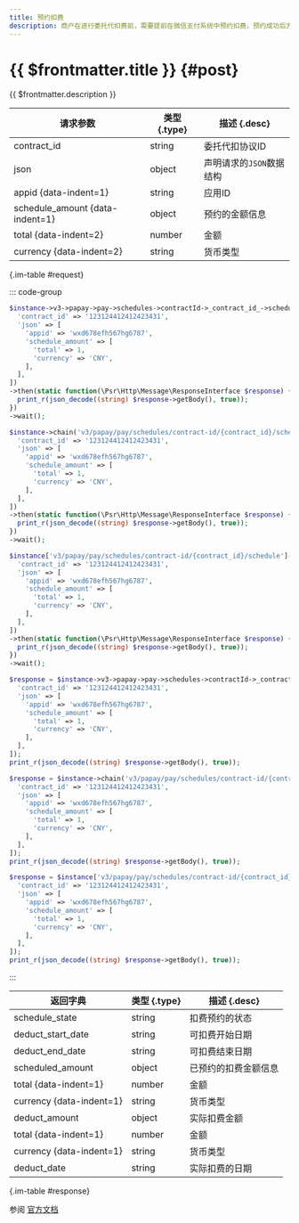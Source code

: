 ```yaml
---
title: 预约扣费
description: 商户在进行委托代扣费前，需要提前在微信支付系统中预约扣费，预约成功后方可在约定时间内扣费。
---
```


# {{ $frontmatter.title }} {#post}

{{ $frontmatter.description }}

| 请求参数 | 类型 {.type} | 描述 {.desc}
| --- | --- | ---
| contract_id | string | 委托代扣协议ID
| json | object | 声明请求的`JSON`数据结构
| appid {data-indent=1} | string | 应用ID
| schedule_amount {data-indent=1} | object | 预约的金额信息
| total {data-indent=2} | number | 金额
| currency {data-indent=2} | string | 货币类型

{.im-table #request}

::: code-group

```php [异步纯链式]
$instance->v3->papay->pay->schedules->contractId->_contract_id_->schedule->postAsync([
  'contract_id' => '123124412412423431',
  'json' => [
    'appid' => 'wxd678efh567hg6787',
    'schedule_amount' => [
      'total' => 1,
      'currency' => 'CNY',
    ],
  ],
])
->then(static function(\Psr\Http\Message\ResponseInterface $response) {
  print_r(json_decode((string) $response->getBody(), true));
})
->wait();
```

```php [异步声明式]
$instance->chain('v3/papay/pay/schedules/contract-id/{contract_id}/schedule')->postAsync([
  'contract_id' => '123124412412423431',
  'json' => [
    'appid' => 'wxd678efh567hg6787',
    'schedule_amount' => [
      'total' => 1,
      'currency' => 'CNY',
    ],
  ],
])
->then(static function(\Psr\Http\Message\ResponseInterface $response) {
  print_r(json_decode((string) $response->getBody(), true));
})
->wait();
```

```php [异步属性式]
$instance['v3/papay/pay/schedules/contract-id/{contract_id}/schedule']->postAsync([
  'contract_id' => '123124412412423431',
  'json' => [
    'appid' => 'wxd678efh567hg6787',
    'schedule_amount' => [
      'total' => 1,
      'currency' => 'CNY',
    ],
  ],
])
->then(static function(\Psr\Http\Message\ResponseInterface $response) {
  print_r(json_decode((string) $response->getBody(), true));
})
->wait();
```

```php [同步纯链式]
$response = $instance->v3->papay->pay->schedules->contractId->_contract_id_->schedule->post([
  'contract_id' => '123124412412423431',
  'json' => [
    'appid' => 'wxd678efh567hg6787',
    'schedule_amount' => [
      'total' => 1,
      'currency' => 'CNY',
    ],
  ],
]);
print_r(json_decode((string) $response->getBody(), true));
```

```php [同步声明式]
$response = $instance->chain('v3/papay/pay/schedules/contract-id/{contract_id}/schedule')->post([
  'contract_id' => '123124412412423431',
  'json' => [
    'appid' => 'wxd678efh567hg6787',
    'schedule_amount' => [
      'total' => 1,
      'currency' => 'CNY',
    ],
  ],
]);
print_r(json_decode((string) $response->getBody(), true));
```

```php [同步属性式]
$response = $instance['v3/papay/pay/schedules/contract-id/{contract_id}/schedule']->post([
  'contract_id' => '123124412412423431',
  'json' => [
    'appid' => 'wxd678efh567hg6787',
    'schedule_amount' => [
      'total' => 1,
      'currency' => 'CNY',
    ],
  ],
]);
print_r(json_decode((string) $response->getBody(), true));
```

:::

| 返回字典 | 类型 {.type} | 描述 {.desc}
| --- | --- | ---
| schedule_state | string | 扣费预约的状态
| deduct_start_date | string | 可扣费开始日期
| deduct_end_date | string | 可扣费结束日期
| scheduled_amount | object | 已预约的扣费金额信息
| total {data-indent=1} | number | 金额
| currency {data-indent=1} | string | 货币类型
| deduct_amount | object | 实际扣费金额
| total {data-indent=1} | number | 金额
| currency {data-indent=1} | string | 货币类型
| deduct_date | string | 实际扣费的日期

{.im-table #response}

参阅 [官方文档](https://pay.weixin.qq.com/docs/merchant/apis/entrusted-payment/normal/normal-schedule-deduction.html)
